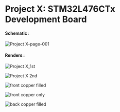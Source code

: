 <h1> Project X: STM32L476CTx Development Board </h1>


<h4> Schematic : </h4>

![Project X-page-001](https://user-images.githubusercontent.com/38166489/78167084-7adf5200-746b-11ea-9b0a-52abb1803a8b.jpg)


<h4> Renders : </h4>

![Project X_1st](https://user-images.githubusercontent.com/38166489/78167174-a7936980-746b-11ea-9da4-8ceb8ed16cc4.jpg)


![Project  X 2nd](https://user-images.githubusercontent.com/38166489/78167197-b11cd180-746b-11ea-80d1-921f3a1202fe.jpg)


![front copper filled](https://user-images.githubusercontent.com/38166489/78167218-be39c080-746b-11ea-9614-706d76cbfe4f.JPG)


![front copper only](https://user-images.githubusercontent.com/38166489/78167240-c691fb80-746b-11ea-8b66-944facbcb972.JPG)


![back copper filled](https://user-images.githubusercontent.com/38166489/78167257-ceea3680-746b-11ea-9ed9-c5e00ff3e7ee.JPG)

